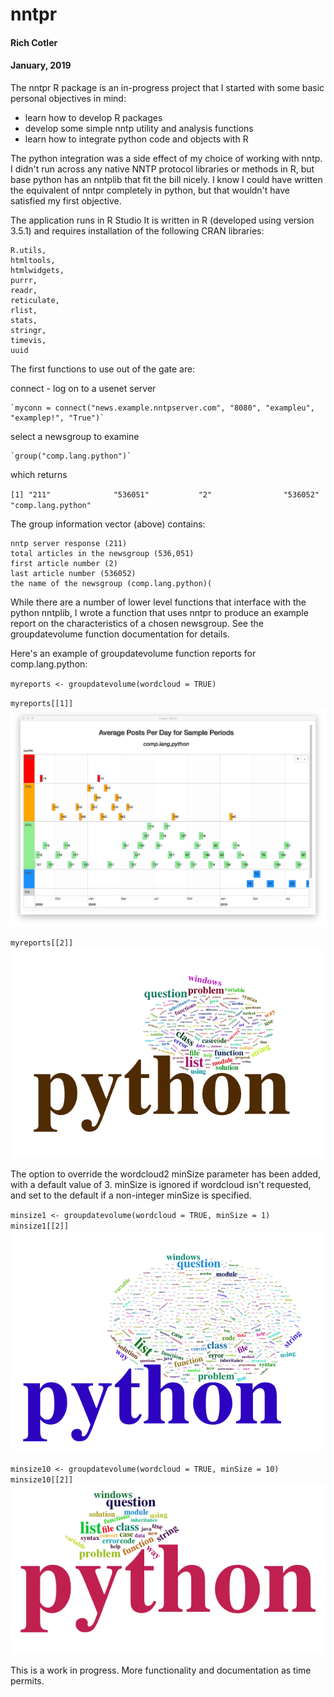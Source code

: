 # nntpr

#### Rich Cotler
#### January, 2019

The nntpr R package is an in-progress project that I started with some
basic personal objectives in mind:

* learn how to develop R packages
* develop some simple nntp utility and analysis functions
* learn how to integrate python code and objects with R

The python integration was a side effect of my choice of working with nntp. I didn't run across any native NNTP protocol libraries or methods in R, but base python has an nntplib that fit the bill nicely.  I know I could have written the equivalent of nntpr completely in python, but that wouldn't have satisfied my first objective.

The application runs in R Studio It is written in
R (developed using version 3.5.1) and requires installation of the following CRAN libraries:

    R.utils,
    htmltools,
    htmlwidgets,
    purrr,
    readr,
    reticulate,
    rlist,
    stats,
    stringr,
    timevis,
    uuid

The first functions to use out of the gate are:

connect - log on to a usenet server

	`myconn = connect("news.example.nntpserver.com", "8080", "exampleu", "examplep!", "True")`

select a newsgroup to examine 

	`group("comp.lang.python")`

which returns

`[1] "211"              "536051"           "2"                "536052"           "comp.lang.python"`  

The group information vector (above) contains:

	nntp server response (211)  
	total articles in the newsgroup (536,051)  
	first article number (2)  
	last article number (536052)
	the name of the newsgroup (comp.lang.python)(

While there are a number of lower level functions that interface with the python nntplib, I wrote a function that uses nntpr to produce an example report on the characteristics of a chosen newsgroup.  See the groupdatevolume function documentation for details.  

Here's an example of groupdatevolume function reports for comp.lang.python:

`myreports <- groupdatevolume(wordcloud = TRUE)`

`myreports[[1]]`
![](./inst/media/groupdatevolumerpt1.jpg)

`myreports[[2]]`
![](./inst/media/groupdatevolumerpt2.jpg)

The option to override the wordcloud2 minSize parameter has been added, with a default value of 3.  minSize is ignored if wordcloud isn't requested, and set to the default if a non-integer minSize is specified.

`minsize1 <- groupdatevolume(wordcloud = TRUE, minSize = 1)`   
`minsize1[[2]]`   
![](./inst/media/wordcloud2ms1.jpg)

`minsize10 <- groupdatevolume(wordcloud = TRUE, minSize = 10)`   
`minsize10[[2]]`   
![](./inst/media/wordcloud2ms10.jpg)

This is a work in progress.  More functionality and documentation as time permits.
